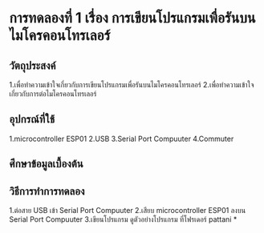 # การทดลองที่ 1 เรื่อง การเขียนโปรแกรมเพื่อรันบนไมโครคอนโทรเลอร์

## วัตถุประสงค์
1.เพื่อทำความเข้าใจเกี่ยวกับการเขียนโปรแกรมเพื่อรันบนไมโครคอนโทรเลอร์
2.เพื่อทำความเข้าใจเกี่ยวกับการต่อไมโครคอนโทรเลอร์

## อุปกรณ์ที่ใช้ 
1.microcontroller ESP01
2.USB
3.Serial Port Compuuter
4.Commuter

## ศึกษาข้อมูลเบื้องต้น

## วิธีการทำการทดลอง
1.ต่อสาย USB เข้า Serial Port Compuuter 
2.เสียบ microcontroller ESP01 ลงบน Serial Port Compuuter
3.เขียนโปรแกรม ดูตัวอย่างโปรแกรม ที่โฟรเดอร์ pattani
 * 

